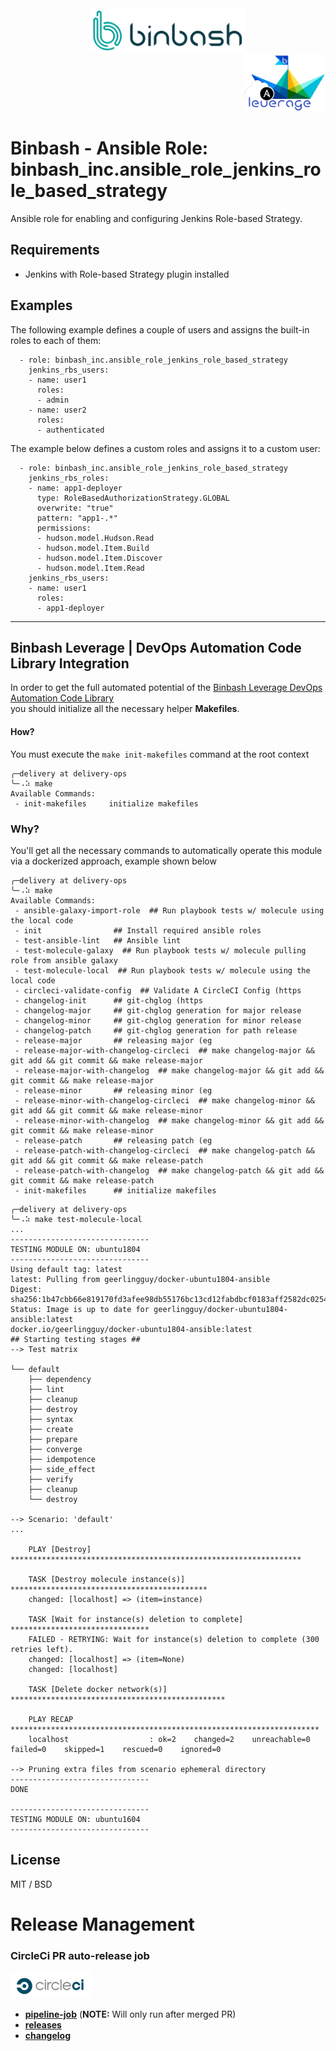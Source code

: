 <div align="center">
    <img src="./%40doc/figures/binbash-logo.png" 
    alt="binbash" width="250"/>
</div>
<div align="right">
  <img src="./%40doc/figures/binbash-leverage-ansible-logo.png"
  alt="leverage" width="130"/>
</div>

# Binbash - Ansible Role: binbash_inc.ansible_role_jenkins_role_based_strategy

Ansible role for enabling and configuring Jenkins Role-based Strategy.

## Requirements
* Jenkins with Role-based Strategy plugin installed

## Examples
The following example defines a couple of users and assigns the built-in roles to each of them:
```
  - role: binbash_inc.ansible_role_jenkins_role_based_strategy
    jenkins_rbs_users:
    - name: user1
      roles:
      - admin
    - name: user2
      roles:
      - authenticated
```

The example below defines a custom roles and assigns it to a custom user:
```
  - role: binbash_inc.ansible_role_jenkins_role_based_strategy
    jenkins_rbs_roles:
    - name: app1-deployer
      type: RoleBasedAuthorizationStrategy.GLOBAL
      overwrite: "true"
      pattern: "app1-.*"
      permissions:
      - hudson.model.Hudson.Read
      - hudson.model.Item.Build
      - hudson.model.Item.Discover
      - hudson.model.Item.Read
    jenkins_rbs_users:
    - name: user1
      roles:
      - app1-deployer
```

---
## Binbash Leverage | DevOps Automation Code Library Integration

In order to get the full automated potential of the
[Binbash Leverage DevOps Automation Code Library](https://leverage.binbash.com.ar/how-it-works/code-library/code-library/)  
you should initialize all the necessary helper **Makefiles**.

#### How?
You must execute the `make init-makefiles` command  at the root context

```shell
╭─delivery at delivery-ops
╰─⠠⠵ make
Available Commands:
 - init-makefiles     initialize makefiles

```

### Why?
You'll get all the necessary commands to automatically operate this module via a dockerized approach,
example shown below

```shell
╭─delivery at delivery-ops
╰─⠠⠵ make
Available Commands:
 - ansible-galaxy-import-role  ## Run playbook tests w/ molecule using the local code
 - init                ## Install required ansible roles
 - test-ansible-lint   ## Ansible lint
 - test-molecule-galaxy  ## Run playbook tests w/ molecule pulling role from ansible galaxy
 - test-molecule-local  ## Run playbook tests w/ molecule using the local code
 - circleci-validate-config  ## Validate A CircleCI Config (https
 - changelog-init      ## git-chglog (https
 - changelog-major     ## git-chglog generation for major release
 - changelog-minor     ## git-chglog generation for minor release
 - changelog-patch     ## git-chglog generation for path release
 - release-major       ## releasing major (eg
 - release-major-with-changelog-circleci  ## make changelog-major && git add && git commit && make release-major
 - release-major-with-changelog  ## make changelog-major && git add && git commit && make release-major
 - release-minor       ## releasing minor (eg
 - release-minor-with-changelog-circleci  ## make changelog-minor && git add && git commit && make release-minor
 - release-minor-with-changelog  ## make changelog-minor && git add && git commit && make release-minor
 - release-patch       ## releasing patch (eg
 - release-patch-with-changelog-circleci  ## make changelog-patch && git add && git commit && make release-patch
 - release-patch-with-changelog  ## make changelog-patch && git add && git commit && make release-patch
 - init-makefiles      ## initialize makefiles
```

```shell
╭─delivery at delivery-ops
╰─⠠⠵ make test-molecule-local 
...
-------------------------------
TESTING MODULE ON: ubuntu1804
-------------------------------
Using default tag: latest
latest: Pulling from geerlingguy/docker-ubuntu1804-ansible
Digest: sha256:1b47cbb66e819170fd3afee98db55176bc13cd12fabdbcf0183aff2582dc0254
Status: Image is up to date for geerlingguy/docker-ubuntu1804-ansible:latest
docker.io/geerlingguy/docker-ubuntu1804-ansible:latest
## Starting testing stages ##
--> Test matrix
    
└── default
    ├── dependency
    ├── lint
    ├── cleanup
    ├── destroy
    ├── syntax
    ├── create
    ├── prepare
    ├── converge
    ├── idempotence
    ├── side_effect
    ├── verify
    ├── cleanup
    └── destroy
    
--> Scenario: 'default'
...
    
    PLAY [Destroy] *****************************************************************
    
    TASK [Destroy molecule instance(s)] ********************************************
    changed: [localhost] => (item=instance)
    
    TASK [Wait for instance(s) deletion to complete] *******************************
    FAILED - RETRYING: Wait for instance(s) deletion to complete (300 retries left).
    changed: [localhost] => (item=None)
    changed: [localhost]
    
    TASK [Delete docker network(s)] ************************************************
    
    PLAY RECAP *********************************************************************
    localhost                  : ok=2    changed=2    unreachable=0    failed=0    skipped=1    rescued=0    ignored=0
    
--> Pruning extra files from scenario ephemeral directory
-------------------------------
DONE

-------------------------------
TESTING MODULE ON: ubuntu1604
-------------------------------
```

## License

MIT / BSD

# Release Management
### CircleCi PR auto-release job

<div align="left">
  <img src="./%40doc/figures/circleci-logo.png" alt="circleci" width="130"/>
</div>

- [**pipeline-job**](https://app.circleci.com/pipelines/github/binbashar/ansible-role-jenkins-role-based-strategy) (**NOTE:** Will only run after merged PR)
- [**releases**](https://github.com/binbashar/ansible-role-jenkins-role-based-strategy/releases) 
- [**changelog**](https://github.com/binbashar/ansible-role-jenkins-role-based-strategy/blob/master/CHANGELOG.md) 
